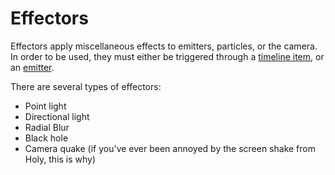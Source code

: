 # Effectors

Effectors apply miscellaneous effects to emitters, particles, or the camera. In order to be used, they must either be triggered through a [timeline item](https://github.com/0ceal0t/Dalamud-VFXEditor/blob/3a9a91aaa9a867734b15474d2bbb55e0b2b3822b/AVFXLib/Models/Timeline/AVFXTimelineSubItem.cs#L17), or an [emitter](https://github.com/0ceal0t/Dalamud-VFXEditor/blob/8bea58ccf97df403f8b22cbe1b10ae2077006249/AVFXLib/Models/Emitter/AVFXEmitter.cs#L20).

There are several types of effectors:

* Point light
* Directional light
* Radial Blur
* Black hole
* Camera quake \(if you've ever been annoyed by the screen shake from Holy, this is why\)

